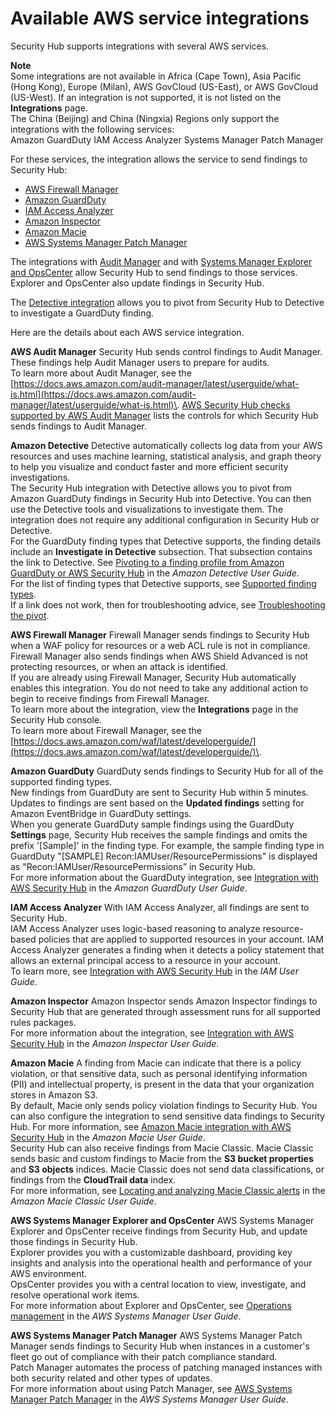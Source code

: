 # Available AWS service integrations<a name="securityhub-internal-providers"></a>

Security Hub supports integrations with several AWS services\.

**Note**  
Some integrations are not available in Africa \(Cape Town\), Asia Pacific \(Hong Kong\), Europe \(Milan\), AWS GovCloud \(US\-East\), or AWS GovCloud \(US\-West\)\. If an integration is not supported, it is not listed on the **Integrations** page\.  
The China \(Beijing\) and China \(Ningxia\) Regions only support the integrations with the following services:  
Amazon GuardDuty
IAM Access Analyzer
Systems Manager Patch Manager

For these services, the integration allows the service to send findings to Security Hub:
+ [AWS Firewall Manager](#integration-aws-firewall-manager)
+ [Amazon GuardDuty](#integration-amazon-guardduty)
+ [IAM Access Analyzer](#integration-iam-access-analyzer)
+ [Amazon Inspector](#integration-amazon-inspector)
+ [Amazon Macie](#integration-amazon-macie)
+ [AWS Systems Manager Patch Manager](#patch-manager)

The integrations with [Audit Manager](#integration-aws-audit-manager) and with [Systems Manager Explorer and OpsCenter](#integration-ssm-explorer-opscenter) allow Security Hub to send findings to those services\. Explorer and OpsCenter also update findings in Security Hub\.

The [Detective integration](#integration-amazon-detective) allows you to pivot from Security Hub to Detective to investigate a GuardDuty finding\. 

Here are the details about each AWS service integration\.

**AWS Audit Manager**  <a name="integration-aws-audit-manager"></a>
Security Hub sends control findings to Audit Manager\. These findings help Audit Manager users to prepare for audits\.  
To learn more about Audit Manager, see the [https://docs.aws.amazon.com/audit-manager/latest/userguide/what-is.html](https://docs.aws.amazon.com/audit-manager/latest/userguide/what-is.html)\. [AWS Security Hub checks supported by AWS Audit Manager](https://docs.aws.amazon.com/audit-manager/latest/userguide/control-data-sources-ash.html) lists the controls for which Security Hub sends findings to Audit Manager\.

**Amazon Detective**  <a name="integration-amazon-detective"></a>
Detective automatically collects log data from your AWS resources and uses machine learning, statistical analysis, and graph theory to help you visualize and conduct faster and more efficient security investigations\.  
The Security Hub integration with Detective allows you to pivot from Amazon GuardDuty findings in Security Hub into Detective\. You can then use the Detective tools and visualizations to investigate them\. The integration does not require any additional configuration in Security Hub or Detective\.  
For the GuardDuty finding types that Detective supports, the finding details include an **Investigate in Detective** subsection\. That subsection contains the link to Detective\. See [Pivoting to a finding profile from Amazon GuardDuty or AWS Security Hub](https://docs.aws.amazon.com/detective/latest/userguide/profile-pivot-from-service.html) in the *Amazon Detective User Guide*\.  
For the list of finding types that Detective supports, see [Supported finding types](https://docs.aws.amazon.com/detective/latest/userguide/supported-finding-types.html)\.  
If a link does not work, then for troubleshooting advice, see [Troubleshooting the pivot](https://docs.aws.amazon.com/detective/latest/userguide/profile-pivot-from-service.html#profile-pivot-troubleshooting)\.

**AWS Firewall Manager**  <a name="integration-aws-firewall-manager"></a>
Firewall Manager sends findings to Security Hub when a WAF policy for resources or a web ACL rule is not in compliance\. Firewall Manager also sends findings when AWS Shield Advanced is not protecting resources, or when an attack is identified\.  
If you are already using Firewall Manager, Security Hub automatically enables this integration\. You do not need to take any additional action to begin to receive findings from Firewall Manager\.  
To learn more about the integration, view the **Integrations** page in the Security Hub console\.  
To learn more about Firewall Manager, see the [https://docs.aws.amazon.com/waf/latest/developerguide/](https://docs.aws.amazon.com/waf/latest/developerguide/)\.

**Amazon GuardDuty**  <a name="integration-amazon-guardduty"></a>
GuardDuty sends findings to Security Hub for all of the supported finding types\.  
New findings from GuardDuty are sent to Security Hub within 5 minutes\. Updates to findings are sent based on the **Updated findings** setting for Amazon EventBridge in GuardDuty settings\.  
When you generate GuardDuty sample findings using the GuardDuty **Settings** page, Security Hub receives the sample findings and omits the prefix '\[Sample\]' in the finding type\. For example, the sample finding type in GuardDuty "\[SAMPLE\] Recon:IAMUser/ResourcePermissions" is displayed as "Recon:IAMUser/ResourcePermissions” in Security Hub\.  
For more information about the GuardDuty integration, see [Integration with AWS Security Hub](https://docs.aws.amazon.com/guardduty/latest/ug/securityhub-integration.html) in the *Amazon GuardDuty User Guide*\.

**IAM Access Analyzer**  <a name="integration-iam-access-analyzer"></a>
With IAM Access Analyzer, all findings are sent to Security Hub\.  
IAM Access Analyzer uses logic\-based reasoning to analyze resource\-based policies that are applied to supported resources in your account\. IAM Access Analyzer generates a finding when it detects a policy statement that allows an external principal access to a resource in your account\.  
To learn more, see [Integration with AWS Security Hub](https://docs.aws.amazon.com/IAM/latest/UserGuide/access-analyzer-securityhub-integration.html) in the *IAM User Guide*\.

**Amazon Inspector**  <a name="integration-amazon-inspector"></a>
Amazon Inspector sends Amazon Inspector findings to Security Hub that are generated through assessment runs for all supported rules packages\.  
For more information about the integration, see [Integration with AWS Security Hub](https://docs.aws.amazon.com/inspector/latest/userguide/securityhub-integration.html) in the *Amazon Inspector User Guide*\.

**Amazon Macie**  <a name="integration-amazon-macie"></a>
A finding from Macie can indicate that there is a policy violation, or that sensitive data, such as personal identifying information \(PII\) and intellectual property, is present in the data that your organization stores in Amazon S3\.  
By default, Macie only sends policy violation findings to Security Hub\. You can also configure the integration to send sensitive data findings to Security Hub\. For more information, see [Amazon Macie integration with AWS Security Hub](https://docs.aws.amazon.com/macie/latest/user/securityhub-integration.html) in the *Amazon Macie User Guide*\.  
Security Hub can also receive findings from Macie Classic\. Macie Classic sends basic and custom findings to Macie from the **S3 bucket properties** and **S3 objects** indices\. Macie Classic does not send data classifications, or findings from the **CloudTrail data** index\.  
For more information, see [Locating and analyzing Macie Classic alerts](https://docs.aws.amazon.com/macie/latest/userguide/macie-alerts.html#macie-alert-working-locate) in the *Amazon Macie Classic User Guide*\.

**AWS Systems Manager Explorer and OpsCenter**  <a name="integration-ssm-explorer-opscenter"></a>
AWS Systems Manager Explorer and OpsCenter receive findings from Security Hub, and update those findings in Security Hub\.  
Explorer provides you with a customizable dashboard, providing key insights and analysis into the operational health and performance of your AWS environment\.  
OpsCenter provides you with a central location to view, investigate, and resolve operational work items\.  
For more information about Explorer and OpsCenter, see [Operations management](https://docs.aws.amazon.com/systems-manager/latest/userguide/systems-manager-ops-center.html) in the *AWS Systems Manager User Guide*\.

**AWS Systems Manager Patch Manager**  <a name="patch-manager"></a>
AWS Systems Manager Patch Manager sends findings to Security Hub when instances in a customer's fleet go out of compliance with their patch compliance standard\.  
Patch Manager automates the process of patching managed instances with both security related and other types of updates\.   
For more information about using Patch Manager, see [AWS Systems Manager Patch Manager](https://docs.aws.amazon.com/systems-manager/latest/userguide/systems-manager-patch.html) in the *AWS Systems Manager User Guide*\.